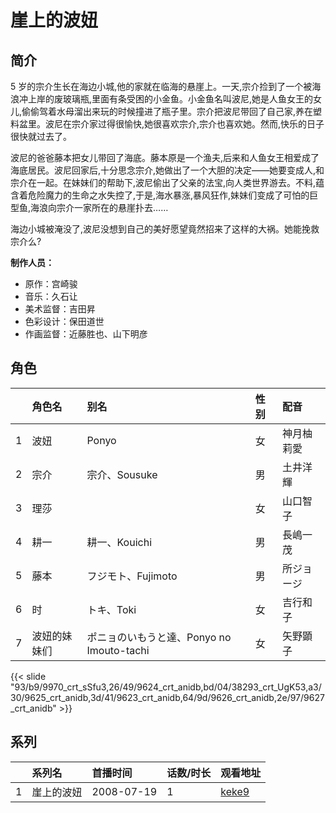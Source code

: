 # 崖上的波妞


## 简介

5 岁的宗介生长在海边小城,他的家就在临海的悬崖上。一天,宗介捡到了一个被海浪冲上岸的废玻璃瓶,里面有条受困的小金鱼。小金鱼名叫波尼,她是人鱼女王的女儿,偷偷驾着水母溜出来玩的时候撞进了瓶子里。宗介把波尼带回了自己家,养在塑料盆里。波尼在宗介家过得很愉快,她很喜欢宗介,宗介也喜欢她。然而,快乐的日子很快就过去了。

波尼的爸爸藤本把女儿带回了海底。藤本原是一个渔夫,后来和人鱼女王相爱成了海底居民。波尼回家后,十分思念宗介,她做出了一个大胆的决定——她要变成人,和宗介在一起。在妹妹们的帮助下,波尼偷出了父亲的法宝,向人类世界游去。不料,蕴含着危险魔力的生命之水失控了,于是,海水暴涨,暴风狂作,妹妹们变成了可怕的巨型鱼,海浪向宗介一家所在的悬崖扑去……

海边小城被淹没了,波尼没想到自己的美好愿望竟然招来了这样的大祸。她能挽救宗介么?

**制作人员：**
- 原作：宫崎骏
- 音乐：久石让
- 美术监督：吉田昇
- 色彩设计：保田道世
- 作画监督：近藤胜也、山下明彦

## 角色

|     |   角色名   |   别名  | 性别 |  配音  |
|:--- |:------  |:----      |:---  |:--   |
| 1 | 波妞 | Ponyo | 女 | 神月柚莉愛 |
| 2 | 宗介 | 宗介、Sousuke | 男 | 土井洋輝 |
| 3 | 理莎 |  | 女 | 山口智子 |
| 4 | 耕一 | 耕一、Kouichi | 男 | 長嶋一茂 |
| 5 | 藤本 | フジモト、Fujimoto | 男 | 所ジョージ |
| 6 | 时 | トキ、Toki | 女 | 吉行和子 |
| 7 | 波妞的妹妹们 | ポニョのいもうと達、Ponyo no Imouto-tachi | 女 | 矢野顕子 |

{{< slide "93/b9/9970_crt_sSfu3,26/49/9624_crt_anidb,bd/04/38293_crt_UgK53,a3/30/9625_crt_anidb,3d/41/9623_crt_anidb,64/9d/9626_crt_anidb,2e/97/9627_crt_anidb" >}}

## 系列

|     | 系列名   | 首播时间       | 话数/时长 | 观看地址                                                    |
| :-- | :---- | :--------- | :---- | :------------------------------------------------------ |
| 1   | 崖上的波妞 | 2008-07-19 | 1     | [keke9](https://www.keke9.app/play/178057-4-99713.html) |



